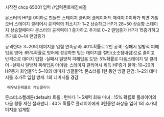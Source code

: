 시작전 chcp 65001 입력  //입력폰트깨짐해결

몬스터의 HP를 0이하로 만들면 스테이지 클리어
플레이어의 체력이 0이하가 되면 게임오버
스테이지 클리어시 공격력의 최소치가 1~2 상승하고 HP가 28~50 상승함
스테이지 상승할때마다 몬스터의 공격력이 1 증가하고 추가로 0~2 랜덤증가 HP가 15증가하고 추가로 0~14 랜덤증가

공격한다: 3~20의 데미지를 입힘
연속공격: 40%확률로 2번 공격 -실패시 일방적 피해입음
방어: 65%확률로 방어에 성공하면 맞는 데미지를 절반(소숫점내림)으로 줄이고 반격으로 데미지 입힘 -실패시 일방적 피해입음
도망: 5%확률로 다음스테이지 및 클리어 -실패시 일방적 피해입음
아이템: 스테이지 클리어시 획득
     HP증가 물약: 10~20의 HP증가
     화염물약: 5~10의 데미지
     빙결물약: 몬스터를 1턴 동안 빙결
     단검: 1~2의 데미지를 추가로 입힘
     방패: 1의 데미지를 경감

     매우낮은확률로 게임클리어

몬스터:스켈레톤(default)
      트롤 : 턴마다 1~5체력 회복
      마녀 : 15% 확률로 플레이어의 다음 행동 제한
      샐래맨더 : 40% 확률로 플레이어에게 3턴동안 화상을 입혀 1의 추가데미지를 입게함
